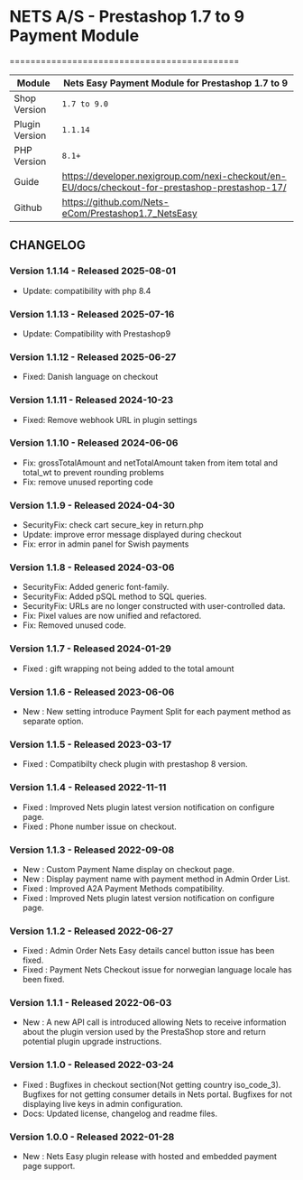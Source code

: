 # NETS A/S - Prestashop 1.7 to 9 Payment Module
============================================

| Module         | Nets Easy Payment Module for Prestashop 1.7 to 9                                                |
|----------------|-------------------------------------------------------------------------------------------------|
| Shop Version   | `1.7 to 9.0`                                                                                    |
| Plugin Version | `1.1.14`                                                                                        |
| PHP Version    | `8.1+`                                                                                          |
| Guide          | https://developer.nexigroup.com/nexi-checkout/en-EU/docs/checkout-for-prestashop-prestashop-17/ |
| Github         | https://github.com/Nets-eCom/Prestashop1.7_NetsEasy                                             |

## CHANGELOG

### Version 1.1.14 - Released 2025-08-01
* Update: compatibility with php 8.4

### Version 1.1.13 - Released 2025-07-16
* Update: Compatibility with Prestashop9

### Version 1.1.12 - Released 2025-06-27
* Fixed: Danish language on checkout

### Version 1.1.11 - Released 2024-10-23
* Fixed: Remove webhook URL in plugin settings

### Version 1.1.10 - Released 2024-06-06
* Fix: grossTotalAmount and netTotalAmount taken from item total and total_wt to prevent rounding problems
* Fix: remove unused reporting code

### Version 1.1.9 - Released 2024-04-30
* SecurityFix: check cart secure_key in return.php
* Update: improve error message displayed during checkout
* Fix: error in admin panel for Swish payments

### Version 1.1.8 - Released 2024-03-06
* SecurityFix: Added generic font-family.
* SecurityFix: Added pSQL method to SQL queries.
* SecurityFix: URLs are no longer constructed with user-controlled data.
* Fix: Pixel values are now unified and refactored.
* Fix: Removed unused code.

### Version 1.1.7 - Released 2024-01-29
* Fixed : gift wrapping not being added to the total amount

### Version 1.1.6 - Released 2023-06-06
* New : New setting introduce Payment Split for each payment method as separate option.

### Version 1.1.5 - Released 2023-03-17
* Fixed : Compatibilty check plugin with prestashop 8 version.

### Version 1.1.4 - Released 2022-11-11
* Fixed : Improved Nets plugin latest version notification on configure page.
* Fixed : Phone number issue on checkout.


### Version 1.1.3 - Released 2022-09-08
* New : Custom Payment Name display on checkout page.
* New : Display payment name with payment method in Admin Order List.
* Fixed : Improved A2A Payment Methods compatibility.
* Fixed : Improved Nets plugin latest version notification on configure page.

### Version 1.1.2 - Released 2022-06-27
* Fixed : Admin Order Nets Easy details cancel button issue has been fixed.
* Fixed : Payment Nets Checkout issue for norwegian language locale has been fixed.

### Version 1.1.1 - Released 2022-06-03
* New : A new API call is introduced allowing Nets to receive information about the plugin version used by the PrestaShop store and return potential plugin upgrade instructions.

### Version 1.1.0 - Released 2022-03-24
* Fixed : Bugfixes in checkout section(Not getting country iso_code_3).
		  Bugfixes for not getting consumer details in Nets portal.
		  Bugfixes for not displaying live keys in admin configuration.
* Docs: Updated license, changelog and readme files.

### Version 1.0.0 - Released 2022-01-28
* New : Nets Easy plugin release with hosted and embedded payment page support.
